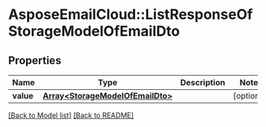 # AsposeEmailCloud::ListResponseOfStorageModelOfEmailDto
## Properties
Name | Type | Description | Notes
------------ | ------------- | ------------- | -------------
**value** | [**Array&lt;StorageModelOfEmailDto&gt;**](StorageModelOfEmailDto.md) |  | [optional] 



[[Back to Model list]](Models.md) [[Back to README]](README.md)


